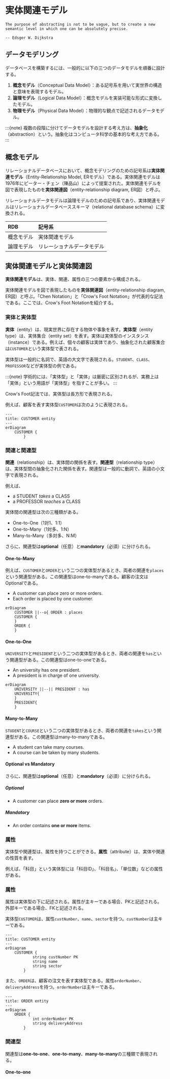 # 実体関連モデル

```{epigraph}
The purpose of abstracting is not to be vague, but to create a new semantic level in which one can be absolutely precise.

-- Edsger W. Dijkstra
```


<!-- :::{note}

チェンの論文では、英語

- P. P.-S. Chen, “English, Chinese and ER diagrams,” Data Knowl. Eng., vol. 23, no. 1, pp. 5–16, Jun. 1997.

英語の
(Correspondance between English sentences structure and ERD (Entity-Relationship Diagram) constructs.)

| 品詞     | ER構造     |
| :------- | :--------- |
| 一般名詞 | 実体型     |
| 固有名詞 | 実体       |
| 他動詞   | 関連型     |
| 自動詞   | 属性型     |
| 形容詞   | 実体の属性 |
| 副詞     | 関連の属性 |
::: -->

## データモデリング

データベースを構築するには、一般的に以下の三つのデータモデルを順番に設計する。

1. **概念モデル**（Conceptual Data Model）：ある記号系を用いて実世界の構造と意味を表現するモデル。
2. **論理モデル**（Logical Data Model）：概念モデルを実装可能な形式に変換したモデル。
3. **物理モデル**（Physical Data Model）：物理的な観点で記述されるデータモデル。

:::{note}
複数の段階に分けてデータモデルを設計する考え方は、**抽象化**（abstraction）という。抽象化はコンピュータ科学の基本的な考え方である。
:::

## 概念モデル

リレーショナルデータベースにおいて、概念モデリングのための記号系は**実体関連モデル**（Entity-Relationship Model, ERモデル）である。実体関連モデルは1976年にピーター・チェン（陳品山）によって提案された。実体関連モデルを図で表現したものを**実体関連図**（entity-relationship diagram, ER図）と呼ぶ。

リレーショナルデータモデルは論理モデルのための記号系であり、実体関連モデルはリレーショナルデータベーススキーマ（relational database schema）に変換される。

| RDB        | 記号系                     |
| :--------- | :------------------------- |
| 概念モデル | 実体関連モデル             |
| 論理モデル | リレーショナルデータモデル |


## 実体関連モデルと実体関連図

**実体関連モデル**は、実体、関連、属性の三つの要素から構成される。

実体関連モデルを図で表現したものを**実体関連図**（entity-relationship diagram, ER図）と呼ぶ。「Chen Notation」と「Crow's Foot Notation」が代表的な記法である。ここでは、Crow's Foot Notationを紹介する。

### 実体と実体型

**実体**（entity）は、現実世界に存在する物体や事象を表す。**実体型**（entity type）は、実体集合（entity set）を表す。実体は実体型のインスタンス（instance）である。例えば、個々の顧客は実体であり、抽象化された顧客集合は`CUSTOMER`という実体型で表される。

実体型は一般的に名詞で、英語の大文字で表現される。`STUDENT`、`CLASS`、`PROFESSOR`などが実体型の例である。

:::{note}
学術的には、「実体型」と「実体」は厳密に区別されるが、実務上は「実体」という用語が「実体型」を指すことが多い。
:::

Crow's Foot記法では、実体型は長方形で表現される。

例えば、顧客を表す実体型`CUSTOMER`は次のように表現される。

```{mermaid}
---
title: CUSTOMER entity
---
erDiagram
    CUSTOMER {
        }
```
    
### 関連と関連型

**関連**（relationship）は、実体間の関係を表す。**関連型**（relationship type）は、実体型間の抽象化された関係を表す。関連型は一般的に動詞で、英語の小文字で表現される。

例えば、
- a STUDENT *takes* a CLASS
- a PROFESSOR *teaches* a CLASS

実体間の関連型は次の三種類がある。

- One-to-One（1対1、1:1）
- One-to-Many（1対多、1:N）
- Many-to-Many（多対多、N:M）

さらに、関連型は**optional**（任意）と**mandatory**（必須）に分けられる。

#### One-to-Many

例えば、`CUSTOMER`と`ORDER`という二つの実体型があるとき、両者の関連を`places`という関連型がある。この関連型はone-to-manyである。顧客の注文はOptionalである。

- A customer can place zero or more orders.
- Each order is placed by one customer.

```{mermaid}
erDiagram
    CUSTOMER ||--o{ ORDER : places
    CUSTOMER {
    }
    ORDER {
    }
```

#### One-to-One

`UNIVERSITY`と`PRESIDENT`という二つの実体型があるとき、両者の関連を`has`という関連型がある。この関連型はone-to-oneである。

- An university has one president.
- A president is in charge of one university.

```{mermaid}
erDiagram
    UNIVERSITY ||--|| PRESIDENT : has
    UNIVERSITY{
    }
    PRESIDENT{
    }
```

#### Many-to-Many

`STUDENT`と`COURSE`という二つの実体型があるとき、両者の関連を`takes`という関連型がある。この関連型はmany-to-manyである。

- A student can take many courses.
- A course can be taken by many students.

#### Optional vs Mandatory

さらに、関連型は**optional**（任意）と**mandatory**（必須）に分けられる。

##### Optional

- A customer can place **zero or more** orders.

##### Mandatory

- An order contains **one or more** items.


### 属性

実体型や関連型は、属性を持つことができる。**属性**（attribute）は、実体や関連の性質を表す。

例えば、「科目」という実体型には「科目ID」、「科目名」、「単位数」などの属性がある。


<!-- https://dbnote.hontolab.org/content/er-model/01.html -->



### 属性

属性は実体型の下に記述される。属性が主キーである場合、PKと記述される。外部キーである場合、FKと記述される。

実体型`CUSTOMER`は、属性`custNumber`、`name`、`sector`を持つ。`custNumber`は主キーである。

```{mermaid}
---
title: CUSTOMER entity
---
erDiagram
    CUSTOMER {
            string custNumber PK
            string name
            string sector
        }
```

また、`ORDER`は、顧客の注文を表す実体型である。属性`orderNumber`、`deliveryAddress`を持つ。`orderNumber`は主キーである。

```{mermaid}
---
title: ORDER entity
---
erDiagram
    ORDER {
            int orderNumber PK
            string deliveryAddress
        }
```

### 関連型

関連型は**one-to-one**、**one-to-many**、**many-to-many**の三種類で表現される。

#### One-to-one



